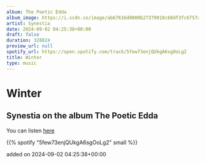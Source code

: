 ```yaml
---
album: The Poetic Edda
album_image: https://i.scdn.co/image/ab67616d0000b27379010c68df3fc6f57ada136c
artist: Synestia
date: 2024-09-02 04:25:38+00:00
draft: false
duration: 328824
preview_url: null
spotify_url: https://open.spotify.com/track/5few73enjQUkgA6sgOoLg2
title: Winter
type: music
---
```



# Winter

## Synestia on the album The Poetic Edda

You can listen [here](https://open.spotify.com/track/5few73enjQUkgA6sgOoLg2)

{{% spotify "5few73enjQUkgA6sgOoLg2" small %}}

added on 2024-09-02 04:25:38+00:00